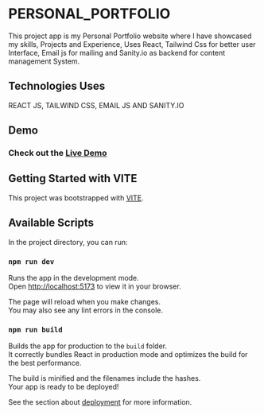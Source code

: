 # PERSONAL_PORTFOLIO

This project app is my Personal Portfolio website where I have showcased my skills, Projects and Experience, Uses React, Tailwind Css for better user Interface, Email js for mailing and Sanity.io as backend for content management System.

## Technologies Uses

REACT JS, TAILWIND CSS, EMAIL JS AND SANITY.IO

## Demo

### Check out the [Live Demo](https://basic-calculator-bisht60.netlify.app/)

## Getting Started with VITE

This project was bootstrapped with [VITE](https://v3.vitejs.dev/).

## Available Scripts

In the project directory, you can run:

### `npm run dev`

Runs the app in the development mode.\
Open [http://localhost:5173](http://localhost:5173) to view it in your browser.

The page will reload when you make changes.\
You may also see any lint errors in the console.

### `npm run build`

Builds the app for production to the `build` folder.\
It correctly bundles React in production mode and optimizes the build for the best performance.

The build is minified and the filenames include the hashes.\
Your app is ready to be deployed!

See the section about [deployment](https://v3.vitejs.dev/guide/static-deploy.html) for more information.
